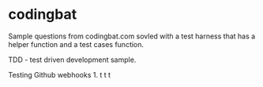 codingbat
=========
Sample questions from codingbat.com sovled with a test harness that has a helper function and a test cases function.

TDD - test driven development sample.

Testing Github webhooks 1. t 
 t 
 t 

